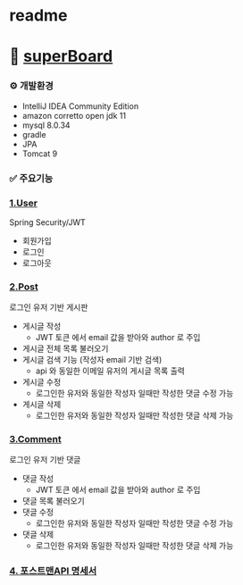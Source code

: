 # readme

# 🚀 [superBoard](https://github.com/younssue/superBoard)

### ⚙️ 개발환경

- IntelliJ IDEA Community Edition
- amazon corretto open jdk 11
- mysql 8.0.34
- gradle
- JPA
- Tomcat 9

### ✅ 주요기능

### [1.User](https://github.com/younssue/superBoard/tree/main/src/main/java/com/Super/Board/user)

Spring Security/JWT

- 회원가입
- 로그인
- 로그아웃

### [2.Post](https://github.com/younssue/superBoard/tree/main/src/main/java/com/Super/Board/post)

로그인 유저 기반 게시판

- 게시글 작성
    - JWT 토큰 에서 email 값을 받아와 author 로 주입
- 게시글 전체 목록 불러오기
- 게시글 검색 기능 (작성자 email 기반 검색)
    - api 와 동일한 이메일 유저의 게시글 목록 출력
- 게시글 수정
    - 로그인한 유저와 동일한 작성자 일때만 작성한 댓글 수정 가능
- 게시글 삭제
    - 로그인한 유저와 동일한 작성자 일때만 작성한 댓글 삭제 가능
    

### [3.Comment](https://github.com/younssue/superBoard/tree/main/src/main/java/com/Super/Board/comment)

로그인 유저 기반 댓글

- 댓글 작성
    - JWT 토큰 에서 email 값을 받아와 author 로 주입
- 댓글 목록 불러오기
- 댓글 수정
    - 로그인한 유저와 동일한 작성자 일때만 작성한 댓글 수정 가능
- 댓글 삭제
    - 로그인한 유저와 동일한 작성자 일때만 작성한 댓글 삭제 가능

### [4. 포스트맨API 명세서](https://documenter.getpostman.com/view/29522798/2s9YCBtUUK)
